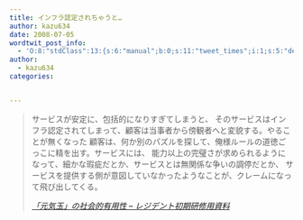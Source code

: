 ```yaml
---
title: インフラ認定されちゃうと…
author: kazu634
date: 2008-07-05
wordtwit_post_info:
  - 'O:8:"stdClass":13:{s:6:"manual";b:0;s:11:"tweet_times";i:1;s:5:"delay";i:0;s:7:"enabled";i:1;s:10:"separation";s:2:"60";s:7:"version";s:3:"3.7";s:14:"tweet_template";b:0;s:6:"status";i:2;s:6:"result";a:0:{}s:13:"tweet_counter";i:2;s:13:"tweet_log_ids";a:1:{i:0;i:4115;}s:9:"hash_tags";a:0:{}s:8:"accounts";a:1:{i:0;s:7:"kazu634";}}'
author:
  - kazu634
categories:


---
```

<div class="section">
<blockquote title="「元気玉」の社会的有用性 - レジデント初期研修用資料" cite="http://medt00lz.s59.xrea.com/wp/archives/77">
<p>
      サービスが安定に、包括的になりすぎてしまうと、 そのサービスはインフラ認定されてしまって、顧客は当事者から傍観者へと変貌する。やることが無くなった 顧客は、何か別のパズルを探して、俺様ルールの道徳ごっこに精を出す。サービスには、 能力以上の完璧さが求められるようになって、細かな瑕疵だとか、サービスとは無関係な争いの調停だとか、 サービスを提供する側が意図していなかったようなことが、クレームになって飛び出してくる。
</p>
    
<p>
<cite><a href="http://medt00lz.s59.xrea.com/wp/archives/77" onclick="__gaTracker('send', 'event', 'outbound-article', 'http://medt00lz.s59.xrea.com/wp/archives/77', '「元気玉」の社会的有用性 &#8211; レジデント初期研修用資料');" target="_blank">「元気玉」の社会的有用性 &#8211; レジデント初期研修用資料</a></cite>
</p>
</blockquote>
</div>
